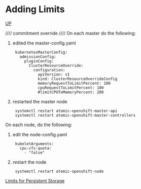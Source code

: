 # Adding Limits
[UP](OpenShift.html)

//// commitment override ////
On each master do the following:

1) edited the master-config.yaml

        kubernetesMasterConfig:
          admissionConfig:
            pluginConfig:
              ClusterResourceOverride:   
                configuration:
                  apiVersion: v1
                  kind: ClusterResourceOverrideConfig
                  memoryRequestToLimitPercent: 100  
                  cpuRequestToLimitPercent: 100 
                  #limitCPUToMemoryPercent: 200

2) restarted the master node

        systemctl restart atomic-openshift-master-api
        systemctl restart atomic-openshift-master-controllers

On each node, do the following:

1) edit the node-config.yaml

        kubeletArguments:
          cpu-cfs-quota:
            - "false"

2) restart the node

        systemctl restart atomic-openshift-node

[Limits for Persistent Storage](Limits-for-Persistent-Storage.html)

